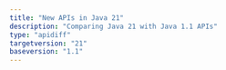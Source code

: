 ```yaml
---
title: "New APIs in Java 21"
description: "Comparing Java 21 with Java 1.1 APIs"
type: "apidiff"
targetversion: "21"
baseversion: "1.1"
---
```

